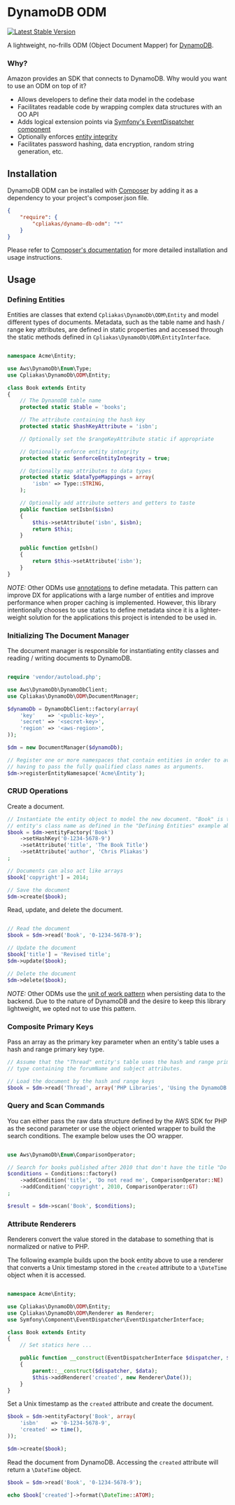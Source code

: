 # DynamoDB ODM

[![Latest Stable Version](https://poser.pugx.org/cpliakas/dynamo-db-odm/v/stable.png)](https://packagist.org/packages/cpliakas/dynamo-db-odm)

A lightweight, no-frills ODM (Object Document Mapper) for [DynamoDB](http://aws.amazon.com/dynamodb/).

### Why?

Amazon provides an SDK that connects to DynamoDB. Why would you want to use an
ODM on top of it?

* Allows developers to define their data model in the codebase
* Facilitates readable code by wrapping complex data structures with an OO API
* Adds logical extension points via [Symfony's EventDispatcher component](http://symfony.com/doc/current/components/event_dispatcher/introduction.html)
* Optionally enforces [entity integrity](http://en.wikipedia.org/wiki/Entity_integrity)
* Facilitates password hashing, data encryption, random string generation, etc.

## Installation

DynamoDB ODM can be installed with [Composer](http://getcomposer.org)
by adding it as a dependency to your project's composer.json file.

```json
{
    "require": {
        "cpliakas/dynamo-db-odm": "*"
    }
}
```

Please refer to [Composer's documentation](https://github.com/composer/composer/blob/master/doc/00-intro.md#introduction)
for more detailed installation and usage instructions.

## Usage

### Defining Entities

Entities are classes that extend `Cpliakas\DynamoDb\ODM\Entity` and model
different types of documents. Metadata, such as the table name and hash /
range key attributes, are defined in static properties and accessed through the
static methods defined in `Cpliakas\DynamoDb\ODM\EntityInterface`.

```php

namespace Acme\Entity;

use Aws\DynamoDb\Enum\Type;
use Cpliakas\DynamoDb\ODM\Entity;

class Book extends Entity
{
    // The DynanoDB table name
    protected static $table = 'books';

    // The attribute containing the hash key
    protected static $hashKeyAttribute = 'isbn';

    // Optionally set the $rangeKeyAttribute static if appropriate

    // Optionally enforce entity integrity
    protected static $enforceEntityIntegrity = true;

    // Optionally map attributes to data types
    protected static $dataTypeMappings = array(
        'isbn' => Type::STRING,
    );

    // Optionally add attribute setters and getters to taste
    public function setIsbn($isbn)
    {
        $this->setAttribute('isbn', $isbn);
        return $this;
    }

    public function getIsbn()
    {
        return $this->setAttribute('isbn');
    }
}
```

*NOTE:* Other ODMs use [annotations](https://github.com/doctrine/annotations)
to define metadata. This pattern can improve DX for applications with a large
number of entities and improve performance when proper caching is implemented.
However, this library intentionally chooses to use statics to define metadata
since it is a lighter-weight solution for the applications this project is
intended to be used in.

### Initializing The Document Manager

The document manager is responsible for instantiating entity classes and reading
/ writing documents to DynamoDB.

```php

require 'vendor/autoload.php';

use Aws\DynamoDb\DynamoDbClient;
use Cpliakas\DynamoDb\ODM\DocumentManager;

$dynamoDb = DynamoDbClient::factory(array(
    'key'    => '<public-key>',
    'secret' => '<secret-key>',
    'region' => '<aws-region>',
));

$dm = new DocumentManager($dynamoDb);

// Register one or more namespaces that contain entities in order to avoid
// having to pass the fully qualified class names as arguments.
$dm->registerEntityNamesapce('Acme\Entity');

```

### CRUD Operations

Create a document.

```php
// Instantiate the entity object to model the new document. "Book" is the
// entity's class name as defined in the "Defining Entities" example above.
$book = $dm->entityFactory('Book')
    ->setHashKey('0-1234-5678-9')
    ->setAttribute('title', 'The Book Title')
    ->setAttribute('author', 'Chris Pliakas')
;

// Documents can also act like arrays
$book['copyright'] = 2014;

// Save the document
$dm->create($book);
```

Read, update, and delete the document.

```php

// Read the document
$book = $dm->read('Book', '0-1234-5678-9');

// Update the document
$book['title'] = 'Revised title';
$dm->update($book);

// Delete the document
$dm->delete($book);

```

*NOTE:* Other ODMs use the [unit of work pattern](http://robrich.org/archive/2012/04/18/design-patterns-for-data-persistence-unit-of-work-pattern-and.aspx)
when persisting data to the backend. Due to the nature of DynamoDB and the
desire to keep this library lightweight, we opted not to use this pattern.

### Composite Primary Keys

Pass an array as the primary key parameter when an entity's table uses a hash
and range primary key type.

```php
// Assume that the "Thread" entity's table uses the hash and range primary key
// type containing the forumName and subject attributes.

// Load the document by the hash and range keys
$book = $dm->read('Thread', array('PHP Libraries', 'Using the DynamoDB ODM'));
```

### Query and Scan Commands

You can either pass the raw data structure defined by the AWS SDK for PHP as the
second parameter or use the object oriented wrapper to build the search
conditions. The example below uses the OO wrapper.

```php

use Aws\DynamoDb\Enum\ComparisonOperator;

// Search for books published after 2010 that don't have the title "Do not read me"
$conditions = Conditions::factory()
    ->addCondition('title', 'Do not read me', ComparisonOperator::NE)
    ->addCondition('copyright', 2010, ComparisonOperator::GT)
;

$result = $dm->scan('Book', $conditions);

```

### Attribute Renderers

Renderers convert the value stored in the database to something that is
normalized or native to PHP.

The following example builds upon the book entity above to use a renderer that
converts a Unix timestamp stored in the `created` attribute to a `\DateTime`
object when it is accessed.

```php

namespace Acme\Entity;

use Cpliakas\DynamoDb\ODM\Entity;
use Cpliakas\DynamoDb\ODM\Renderer as Renderer;
use Symfony\Component\EventDispatcher\EventDispatcherInterface;

class Book extends Entity
{
    // Set statics here ...

    public function __construct(EventDispatcherInterface $dispatcher, $data = array())
    {
        parent::__construct($dispatcher, $data);
        $this->addRenderer('created', new Renderer\Date());
    }
}

```

Set a Unix timestamp as the `created` attribute and create the document.

```php
$book = $dm->entityFactory('Book', array(
    'isbn'    => '0-1234-5678-9',
    'created' => time(),
));

$dm->create($book);
```

Read the document from DynamoDB. Accessing the `created` attribute will return
a `\DateTime` object.

```php
$book = $dm->read('Book', '0-1234-5678-9');

echo $book['created']->format(\DateTime::ATOM);

```
